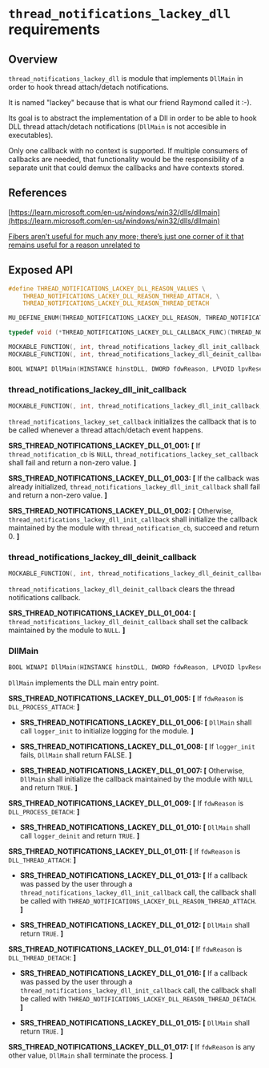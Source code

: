# `thread_notifications_lackey_dll` requirements

## Overview

`thread_notifications_lackey_dll` is module that implements `DllMain` in order to hook thread attach/detach notifications.

It is named "lackey" because that is what our friend Raymond called it :-).

Its goal is to abstract the implementation of a Dll in order to be able to hook DLL thread attach/detach notifications (`DllMain` is not accesible in executables).

Only one callback with no context is supported. If multiple consumers of callbacks are needed, that functionality would be the responsibility of a separate unit that could demux the callbacks and have contexts stored.

## References

[https://learn.microsoft.com/en-us/windows/win32/dlls/dllmain](https://learn.microsoft.com/en-us/windows/win32/dlls/dllmain)

[Fibers aren’t useful for much any more; there’s just one corner of it that remains useful for a reason unrelated to](https://devblogs.microsoft.com/oldnewthing/20191011-00/?p=102989)

## Exposed API

```c
#define THREAD_NOTIFICATIONS_LACKEY_DLL_REASON_VALUES \
    THREAD_NOTIFICATIONS_LACKEY_DLL_REASON_THREAD_ATTACH, \
    THREAD_NOTIFICATIONS_LACKEY_DLL_REASON_THREAD_DETACH

MU_DEFINE_ENUM(THREAD_NOTIFICATIONS_LACKEY_DLL_REASON, THREAD_NOTIFICATIONS_LACKEY_DLL_REASON_VALUES)

typedef void (*THREAD_NOTIFICATIONS_LACKEY_DLL_CALLBACK_FUNC)(THREAD_NOTIFICATIONS_LACKEY_DLL_REASON reason);

MOCKABLE_FUNCTION(, int, thread_notifications_lackey_dll_init_callback, THREAD_NOTIFICATIONS_LACKEY_DLL_CALLBACK_FUNC, thread_notification_cb);
MOCKABLE_FUNCTION(, int, thread_notifications_lackey_dll_deinit_callback);

BOOL WINAPI DllMain(HINSTANCE hinstDLL, DWORD fdwReason, LPVOID lpvReserved);
```

### thread_notifications_lackey_dll_init_callback

```c
MOCKABLE_FUNCTION(, int, thread_notifications_lackey_dll_init_callback, THREAD_NOTIFICATIONS_LACKEY_DLL_CALLBACK_FUNC, thread_notification_cb, void*, context);
```

`thread_notifications_lackey_set_callback` initializes the callback that is to be called whenever a thread attach/detach event happens.

**SRS_THREAD_NOTIFICATIONS_LACKEY_DLL_01_001: [** If `thread_notification_cb` is `NULL`, `thread_notifications_lackey_set_callback` shall fail and return a non-zero value. **]**

**SRS_THREAD_NOTIFICATIONS_LACKEY_DLL_01_003: [** If the callback was already initialized, `thread_notifications_lackey_dll_init_callback` shall fail and return a non-zero value. **]**

**SRS_THREAD_NOTIFICATIONS_LACKEY_DLL_01_002: [** Otherwise, `thread_notifications_lackey_dll_init_callback` shall initialize the callback maintained by the module with `thread_notification_cb`, succeed and return 0. **]**

### thread_notifications_lackey_dll_deinit_callback

```c
MOCKABLE_FUNCTION(, int, thread_notifications_lackey_dll_deinit_callback);
```

`thread_notifications_lackey_dll_deinit_callback` clears the thread notifications callback.

**SRS_THREAD_NOTIFICATIONS_LACKEY_DLL_01_004: [** `thread_notifications_lackey_dll_deinit_callback` shall set the callback maintained by the module to `NULL`. **]**

### DllMain

```c
BOOL WINAPI DllMain(HINSTANCE hinstDLL, DWORD fdwReason, LPVOID lpvReserved);
```

`DllMain` implements the DLL main entry point.

**SRS_THREAD_NOTIFICATIONS_LACKEY_DLL_01_005: [** If `fdwReason` is `DLL_PROCESS_ATTACH`: **]**

- **SRS_THREAD_NOTIFICATIONS_LACKEY_DLL_01_006: [** `DllMain` shall call `logger_init` to initialize logging for the module. **]**

- **SRS_THREAD_NOTIFICATIONS_LACKEY_DLL_01_008: [** If `logger_init` fails, `DllMain` shall return FALSE. **]**

- **SRS_THREAD_NOTIFICATIONS_LACKEY_DLL_01_007: [** Otherwise, `DllMain` shall initialize the callback maintained by the module with `NULL` and return `TRUE`. **]**

**SRS_THREAD_NOTIFICATIONS_LACKEY_DLL_01_009: [** If `fdwReason` is `DLL_PROCESS_DETACH`: **]**

- **SRS_THREAD_NOTIFICATIONS_LACKEY_DLL_01_010: [** `DllMain` shall call `logger_deinit` and return `TRUE`. **]**

**SRS_THREAD_NOTIFICATIONS_LACKEY_DLL_01_011: [** If `fdwReason` is `DLL_THREAD_ATTACH`: **]**

- **SRS_THREAD_NOTIFICATIONS_LACKEY_DLL_01_013: [** If a callback was passed by the user through a `thread_notifications_lackey_dll_init_callback` call, the callback shall be called with `THREAD_NOTIFICATIONS_LACKEY_DLL_REASON_THREAD_ATTACH`. **]**

- **SRS_THREAD_NOTIFICATIONS_LACKEY_DLL_01_012: [** `DllMain` shall return `TRUE`. **]**

**SRS_THREAD_NOTIFICATIONS_LACKEY_DLL_01_014: [** If `fdwReason` is `DLL_THREAD_DETACH`: **]**

- **SRS_THREAD_NOTIFICATIONS_LACKEY_DLL_01_016: [** If a callback was passed by the user through a `thread_notifications_lackey_dll_init_callback` call, the callback shall be called with `THREAD_NOTIFICATIONS_LACKEY_DLL_REASON_THREAD_DETACH`. **]**

- **SRS_THREAD_NOTIFICATIONS_LACKEY_DLL_01_015: [** `DllMain` shall return `TRUE`. **]**

**SRS_THREAD_NOTIFICATIONS_LACKEY_DLL_01_017: [** If `fdwReason` is any other value, `DllMain` shall terminate the process. **]**
